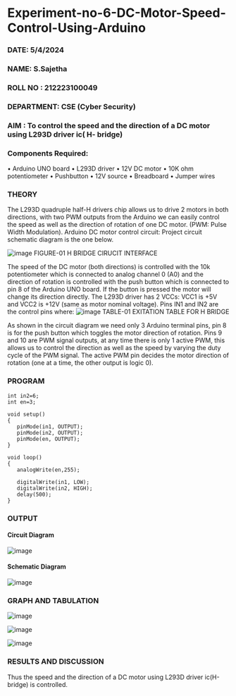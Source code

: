 # Experiment-no-6-DC-Motor-Speed-Control-Using-Arduino
###  DATE: 5/4/2024
###  NAME: S.Sajetha
###  ROLL NO : 212223100049
###  DEPARTMENT: CSE (Cyber Security)

### AIM : To control the speed and the direction of a DC motor using L293D driver ic( H- bridge)

### Components Required:
•	Arduino UNO board
•	L293D driver
•	12V DC motor
•	10K ohm potentiometer
•	Pushbutton
•	12V source
•	Breadboard
•	Jumper wires
### THEORY 
The L293D quadruple half-H drivers chip allows us to drive 2 motors in both directions, with two PWM outputs from the Arduino we can easily control the speed as well as the direction of rotation of one DC motor. (PWM: Pulse Width Modulation).
Arduino DC motor control circuit:
Project circuit schematic diagram is the one below.

![image](https://user-images.githubusercontent.com/36288975/167763051-b230c183-afc5-46f2-ba95-0f95e10dd6c9.png)
FIGURE-01 H BRIDGE CIRUCIT INTERFACE 
 
The speed of the DC motor (both directions) is controlled with the 10k potentiometer which is connected to analog channel 0 (A0) and the direction of rotation is controlled with the push button which is connected to pin 8 of the Arduino UNO board. If the button is pressed the motor will change its direction directly.
The L293D driver has 2 VCCs: VCC1 is +5V and VCC2 is +12V (same as motor nominal voltage). Pins IN1 and IN2 are the control pins where:
![image](https://user-images.githubusercontent.com/36288975/167763120-1421c2c5-8381-49eb-b376-03f6e1113b7a.png)
TABLE-01 EXITATION TABLE FOR H BRIDGE 

As shown in the circuit diagram we need only 3 Arduino terminal pins, pin 8 is for the push button which toggles the motor direction of rotation. Pins 9 and 10 are PWM signal outputs, at any time there is only 1 active PWM, this allows us to control the direction as well as the speed by varying the duty cycle of the PWM signal. The active PWM pin decides the motor direction of rotation (one at a time, the other output is logic 0).

### PROGRAM 
```
int in2=6;
int en=3;

void setup()
{
   pinMode(in1, OUTPUT);
   pinMode(in2, OUTPUT);
   pinMode(en, OUTPUT);
}

void loop()
{
   analogWrite(en,255);

   digitalWrite(in1, LOW);
   digitalWrite(in2, HIGH);
   delay(500);
}

```
### OUTPUT
#### Circuit Diagram
![image](https://github.com/Sajetha13/Experiment-no-7-DC-Motor-Speed-Control-Using-Arduino/assets/138849316/c06b60a4-a2d6-4042-9a28-2fd923349c3f)

#### Schematic Diagram
![image](https://github.com/Sajetha13/Experiment-no-7-DC-Motor-Speed-Control-Using-Arduino/assets/138849316/bd96db88-2c8e-4087-8635-a3a1b050b0f0)


### GRAPH AND TABULATION 
![image](https://github.com/Sajetha13/Experiment-no-7-DC-Motor-Speed-Control-Using-Arduino/assets/138849316/b31b2e1f-c6b0-40fc-8225-ad2bccfa54da)


![image](https://github.com/Sajetha13/Experiment-no-7-DC-Motor-Speed-Control-Using-Arduino/assets/138849316/e49e6c50-2ff8-4f67-8c19-48f2f3d31cbf)



![image](https://github.com/vasanthkumarch/Experiment-no-7-DC-Motor-Speed-Control-Using-Arduino/assets/36288975/67ed339f-8011-4acc-b793-e5d4930639c7)



### RESULTS AND DISCUSSION 
Thus the speed and the direction of a DC motor using L293D driver ic(H-bridge) is controlled.

